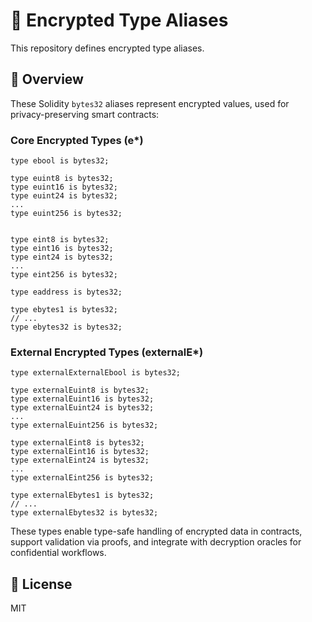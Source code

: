 # 🔐 Encrypted Type Aliases

This repository defines encrypted type aliases.

## 📘 Overview

These Solidity `bytes32` aliases represent encrypted values, used for privacy-preserving smart contracts:

### Core Encrypted Types (e\*)

```solidity
type ebool is bytes32;

type euint8 is bytes32;
type euint16 is bytes32;
type euint24 is bytes32;
...
type euint256 is bytes32;


type eint8 is bytes32;
type eint16 is bytes32;
type eint24 is bytes32;
...
type eint256 is bytes32;

type eaddress is bytes32;

type ebytes1 is bytes32;
// ...
type ebytes32 is bytes32;

```

### External Encrypted Types (externalE\*)

```solidity
type externalExternalEbool is bytes32;

type externalEuint8 is bytes32;
type externalEuint16 is bytes32;
type externalEuint24 is bytes32;
...
type externalEuint256 is bytes32;

type externalEint8 is bytes32;
type externalEint16 is bytes32;
type externalEint24 is bytes32;
...
type externalEint256 is bytes32;

type externalEbytes1 is bytes32;
// ...
type externalEbytes32 is bytes32;
```

These types enable type-safe handling of encrypted data in contracts, support validation via proofs, and integrate with decryption oracles for confidential workflows.

## 📜 License

MIT
